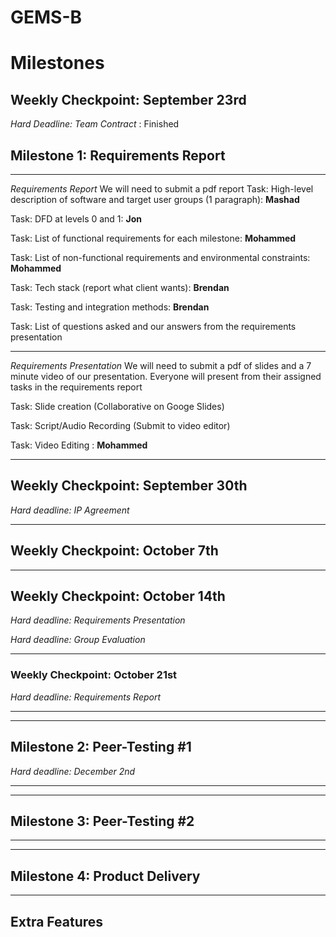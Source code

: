 # GEMS-B

# Milestones

## Weekly Checkpoint: September 23rd
*Hard Deadline: Team Contract* : Finished

## Milestone 1: Requirements Report

***
*Requirements Report*
We will need to submit a pdf report 
Task: High-level description of software and target user groups (1 paragraph): **Mashad**

Task: DFD at levels 0 and 1: **Jon**

Task: List of functional requirements for each milestone: **Mohammed**

Task: List of non-functional requirements and environmental constraints: **Mohammed**

Task: Tech stack (report what client wants): **Brendan**

Task: Testing and integration methods: **Brendan**

Task: List of questions asked and our answers from the requirements presentation
***
*Requirements Presentation*
We will need to submit a pdf of slides and a 7 minute video of our presentation.
Everyone will present from their assigned tasks in the requirements report

Task: Slide creation (Collaborative on Googe Slides)

Task: Script/Audio Recording (Submit to video editor)

Task: Video Editing : **Mohammed**
***


## Weekly Checkpoint: September 30th
*Hard deadline: IP Agreement*
***


## Weekly Checkpoint: October 7th
***


## Weekly Checkpoint: October 14th
*Hard deadline: Requirements Presentation*

*Hard deadline: Group Evaluation*
***


### Weekly Checkpoint: October 21st
*Hard deadline: Requirements Report*

***
***
## Milestone 2: Peer-Testing #1
*Hard deadline: December 2nd*

***
***
## Milestone 3: Peer-Testing #2

***
***
## Milestone 4: Product Delivery

***
## Extra Features